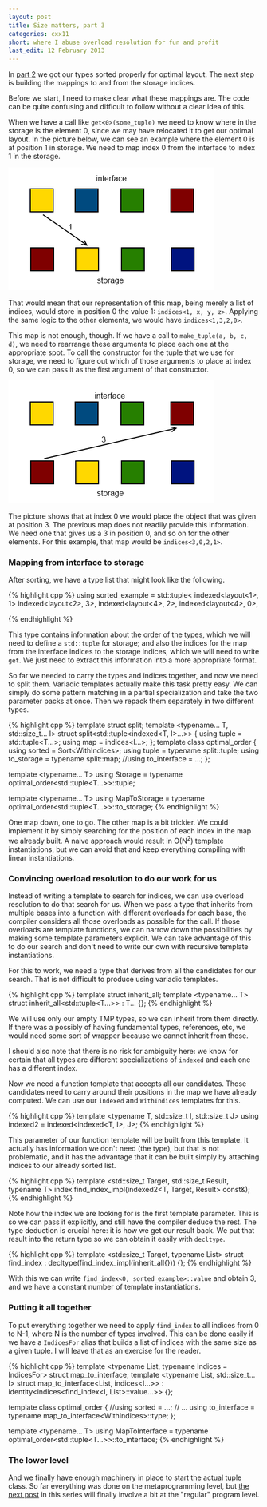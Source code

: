 ```yaml
---
layout: post
title: Size matters, part 3
categories: cxx11
short: where I abuse overload resolution for fun and profit
last_edit: 12 February 2013
---
```


In [part 2][previous] we got our types sorted properly for optimal layout. The
next step is building the mappings to and from the storage indices.

Before we start, I need to make clear what these mappings are. The code can be
quite confusing and difficult to follow without a clear idea of this.

When we have a call like `get<0>(some_tuple)` we need to know where in the
storage is the element 0, since we may have relocated it to get our optimal
layout. In the picture below, we can see an example where the element 0 is at
position 1 in storage. We need to map index 0 from the interface to index 1 in
the storage.

![Mapping from interface to storage][mapping1]

That would mean that our representation of this map, being merely a list of
indices, would store in position 0 the value 1: `indices<1, x, y, z>`. Applying
the same logic to the other elements, we would have `indices<1,3,2,0>`. 

This map is not enough, though. If we have a call to `make_tuple(a, b, c, d)`,
we need to rearrange these arguments to place each one at the appropriate spot.
To call the constructor for the tuple that we use for storage, we need to figure
out which of those arguments to place at index 0, so we can pass it as the first
argument of that constructor.

![Mapping from storage to interface][mapping2]

The picture shows that at index 0 we would place the object that was given at
position 3. The previous map does not readily provide this information. We need
one that gives us a 3 in position 0, and so on for the other elements. For this
example, that map would be `indices<3,0,2,1>`.

### Mapping from interface to storage

After sorting, we have a type list that might look like the following.

{% highlight cpp %}
using sorted_example = std::tuple<
    indexed<layout<1>, 1>
    indexed<layout<2>, 3>,
    indexed<layout<4>, 2>,
    indexed<layout<4>, 0>,
>
{% endhighlight %}

This type contains information about the order of the types, which we will need
to define a `std::tuple` for storage; and also the indices for the map from the
interface indices to the storage indices, which we will need to write `get`. We
just need to extract this information into a more appropriate format.

So far we needed to carry the types and indices together, and now we need to
split them. Variadic templates actually make this task pretty easy. We can
simply do some pattern matching in a partial specialization and take the two
parameter packs at once. Then we repack them separately in two different types.

{% highlight cpp %}
template <typename List>
struct split;
template <typename... T, std::size_t... I>
struct split<std::tuple<indexed<T, I>...>> {
    using tuple = std::tuple<T...>;
    using map = indices<I...>;
};
template <typename List>
class optimal_order {
    using sorted = Sort<WithIndices<List>>;
    using tuple = typename split<sorted>::tuple;
    using to_storage = typename split<sorted>::map;
    //using to_interface = ...;
};

template <typename... T>
using Storage = typename optimal_order<std::tuple<T...>>::tuple;

template <typename... T>
using MapToStorage =
typename optimal_order<std::tuple<T...>>::to_storage;
{% endhighlight %}

One map down, one to go. The other map is a bit trickier. We could implement it
by simply searching for the position of each index in the map we already built.
A naive approach would result in O(N<sup>2</sup>) template instantiations, but
we can avoid that and keep everything compiling with linear instantiations.

### Convincing overload resolution to do our work for us

Instead of writing a template to search for indices, we can use overload
resolution to do that search for us. When we pass a type that inherits from
multiple bases into a function with different overloads for each base, the
compiler considers all those overloads as possible for the call. If those
overloads are template functions, we can narrow down the possibilities by making
some template parameters explicit. We can take advantage of this to do our
search and don't need to write our own with recursive template instantiations.
         
For this to work, we need a type that derives from all the candidates for our
search. That is not difficult to produce using variadic templates.

{% highlight cpp %}
template <typename List>
struct inherit_all;
template <typename... T>
struct inherit_all<std::tuple<T...>> : T... {};
{% endhighlight %}

We will use only our empty TMP types, so we can inherit from them directly. If
there was a possibly of having fundamental types, references, etc, we would need
some sort of wrapper because we cannot inherit from those.

I should also note that there is no risk for ambiguity here: we know for certain
that all types are different specializations of `indexed` and each one has a
different index.

Now we need a function template that accepts all our candidates. Those
candidates need to carry around their positions in the map we have already
computed. We can use our `indexed` and `WithIndices` templates for this.

{% highlight cpp %}
template <typename T, std::size_t I, std::size_t J>
using indexed2 = indexed<indexed<T, I>, J>;
{% endhighlight %}

This parameter of our function template will be built from this template. It
actually has information we don't need (the type), but that is not problematic,
and it has the advantage that it can be built simply by attaching indices to our
already sorted list.

{% highlight cpp %}
template <std::size_t Target, std::size_t Result, typename T>
index<Result> find_index_impl(indexed2<T, Target, Result> const&);
{% endhighlight %}

Note how the index we are looking for is the first template parameter. This is
so we can pass it explicitly, and still have the compiler deduce the rest. The
type deduction is crucial here: it is how we get our result back. We put that
result into the return type so we can obtain it easily with `decltype`.

{% highlight cpp %}
template <std::size_t Target, typename List>
struct find_index
: decltype(find_index_impl<Target>(inherit_all<List>{})) {};
{% endhighlight %}

With this we can write `find_index<0, sorted_example>::value` and obtain 3, and
we have a constant number of template instantiations.

### Putting it all together

To put everything together we need to apply `find_index` to all indices from 0
to N-1, where N is the number of types involved. This can be done easily if we
have a `IndicesFor` alias that builds a list of indices with the same size as a
given tuple. I will leave that as an exercise for the reader.

{% highlight cpp %}
template <typename List, typename Indices = IndicesFor<List>>
struct map_to_interface;
template <typename List, std::size_t... I>
struct map_to_interface<List, indices<I...>>
: identity<indices<find_index<I, List>::value...>> {};

template <typename List>
class optimal_order {
    //using sorted = ...;
    // ...
    using to_interface = typename map_to_interface<WithIndices<sorted>>::type;
};

template <typename... T>
using MapToInterface =
typename optimal_order<std::tuple<T...>>::to_interface;
{% endhighlight %}

### The lower level

And we finally have enough machinery in place to start the actual tuple class.
So far everything was done on the metaprogramming level, but
[the next post][next] in this series will finally involve a bit at the
"regular" program level.

 [mapping1]: /images/2012-12-09-optimal-tuple-iii-01.png 
 [mapping2]: /images/2012-12-09-optimal-tuple-iii-02.png 

 [previous]: /cxx11/optimal-tuple-ii "Size matters, part 2"
 [next]: /cxx11/optimal-tuple-iv "Size matters, part 4"

